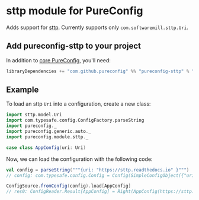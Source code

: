 # sttp module for PureConfig

Adds support for [sttp](https://github.com/softwaremill/sttp). Currently supports only `com.softwaremill.sttp.Uri`.

## Add pureconfig-sttp to your project

In addition to [core PureConfig](https://github.com/pureconfig/pureconfig), you'll need:

```scala
libraryDependencies += "com.github.pureconfig" %% "pureconfig-sttp" % "0.14.1"
```

## Example

To load an sttp `Uri` into a configuration, create a new class:

```scala
import sttp.model.Uri
import com.typesafe.config.ConfigFactory.parseString
import pureconfig._
import pureconfig.generic.auto._
import pureconfig.module.sttp._

case class AppConfig(uri: Uri)
```

Now, we can load the configuration with the following code:

```scala
val config = parseString("""{uri: "https://sttp.readthedocs.io" }""")
// config: com.typesafe.config.Config = Config(SimpleConfigObject({"uri":"https://sttp.readthedocs.io"}))

ConfigSource.fromConfig(config).load[AppConfig]
// res0: ConfigReader.Result[AppConfig] = Right(AppConfig(https://sttp.readthedocs.io))
```
